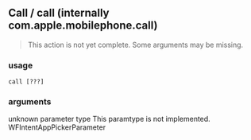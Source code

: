 
## Call / call (internally com.apple.mobilephone.call)

> This action is not yet complete. Some arguments may be missing.

### usage
`call [???]`

### arguments
unknown parameter type This paramtype is not implemented. WFIntentAppPickerParameter
